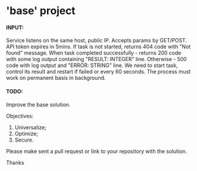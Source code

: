 # 'base' project

#### INPUT:
Service listens on the same host, public IP. Accepts params by GET/POST.
API token expires in 5mins.
If task is not started, returns 404 code with "Not found" message.
When task completed successfully - returns 200 code with some log output containing "RESULT: INTEGER" line.
Otherwise - 500 code with log output and "ERROR: STRING" line.
We need to start task, control its result and restart if failed or every 60 seconds.
The process must work on permanent basis in background.

#### TODO:
Improve the base solution.

Objectives:
1) Universalize;
2) Optimize;
3) Secure.

Please make sent a pull request or link to your repository with the solution.

Thanks
